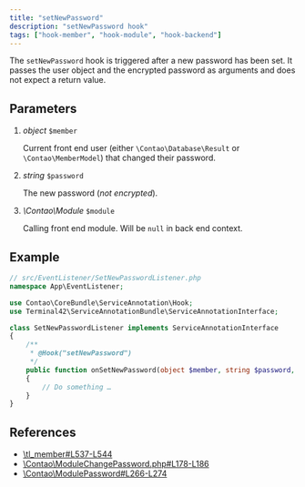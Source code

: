 ```yaml
---
title: "setNewPassword"
description: "setNewPassword hook"
tags: ["hook-member", "hook-module", "hook-backend"]
---
```



The `setNewPassword` hook is triggered after a new password has been set. It
passes the user object and the encrypted password as arguments and does not
expect a return value.


## Parameters

1. *object* `$member`

    Current front end user (either `\Contao\Database\Result` or `\Contao\MemberModel`) 
    that changed their password.

2. *string* `$password`

    The new password (*not encrypted*).

3. *\Contao\Module* `$module`

    Calling front end module. Will be `null` in back end context.


## Example

```php
// src/EventListener/SetNewPasswordListener.php
namespace App\EventListener;

use Contao\CoreBundle\ServiceAnnotation\Hook;
use Terminal42\ServiceAnnotationBundle\ServiceAnnotationInterface;

class SetNewPasswordListener implements ServiceAnnotationInterface
{
    /**
     * @Hook("setNewPassword")
     */
    public function onSetNewPassword(object $member, string $password, \Contao\Module $module = null): void
    {
        // Do something …
    }
}
```


## References

* [\tl_member#L537-L544](https://github.com/contao/contao/blob/4.7.6/core-bundle/src/Resources/contao/dca/tl_member.php#L537-L544)
* [\Contao\ModuleChangePassword.php#L178-L186](https://github.com/contao/contao/blob/4.7.6/core-bundle/src/Resources/contao/modules/ModuleChangePassword.php#L178-L1866)
* [\Contao\ModulePassword#L266-L274](https://github.com/contao/contao/blob/4.7.6/core-bundle/src/Resources/contao/modules/ModulePassword.php#L266-L274)
